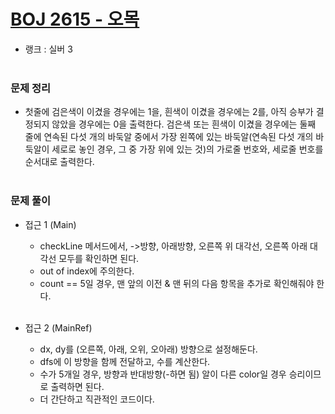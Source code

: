 # [BOJ 2615 - 오목](https://www.acmicpc.net/problem/2615)
- 랭크 : 실버 3
  <br><br>
  
### 문제 정리
- 첫줄에 검은색이 이겼을 경우에는 1을, 흰색이 이겼을 경우에는 2를, 아직 승부가 결정되지 않았을 경우에는 0을 출력한다. 검은색 또는 흰색이 이겼을 경우에는 둘째 줄에 연속된 다섯 개의 바둑알 중에서 가장 왼쪽에 있는 바둑알(연속된 다섯 개의 바둑알이 세로로 놓인 경우, 그 중 가장 위에 있는 것)의 가로줄 번호와, 세로줄 번호를 순서대로 출력한다.
   <br><br>

### 문제 풀이
- 접근 1 (Main) 
    - checkLine 메서드에서, ->방향, 아래방향, 오른쪽 위 대각선, 오른쪽 아래 대각선 모두를 확인하면 된다.
    - out of index에 주의한다.
    - count == 5일 경우, 맨 앞의 이전 & 맨 뒤의 다음 항목을 추가로 확인해줘야 한다.
<br><br>

- 접근 2 (MainRef)
    - dx, dy를 (오른쪽, 아래, 오위, 오아래) 방향으로 설정해둔다.
    - dfs에 이 방향을 함께 전달하고, 수를 계산한다.
    - 수가 5개일 경우, 방향과 반대방향(-하면 됨) 알이 다른 color일 경우 승리이므로 출력하면 된다.
    - 더 간단하고 직관적인 코드이다.  

  

    
    


    
    


